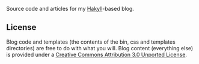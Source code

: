 Source code and articles for my
[Hakyll](http://jaspervdj.be/hakyll)-based blog.

## License

Blog code and templates (the contents of the bin, css and templates
directories) are free to do with what you will.  Blog content
(everything else) is provided under a [Creative Commons Attribution
3.0 Unported License](http://creativecommons.org/licenses/by/3.0/).
